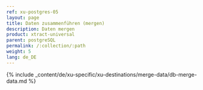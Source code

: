 ```yaml
---
ref: xu-postgres-05
layout: page
title: Daten zusammenführen (mergen)
description: Daten mergen
product: xtract-universal
parent: postgreSQL
permalink: /:collection/:path
weight: 5
lang: de_DE
---
```

{% include _content/de/xu-specific/xu-destinations/merge-data/db-merge-data.md  %}